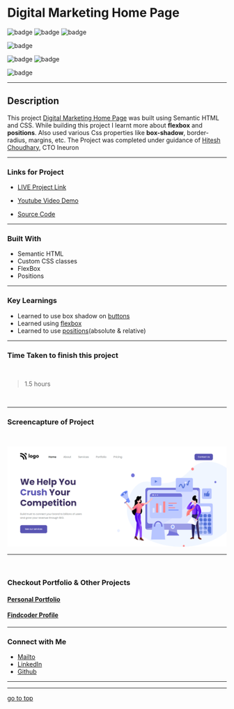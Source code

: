 # Digital Marketing Home Page


![badge](https://img.shields.io/badge/HTML%20-CSS-green)
![badge](https://img.shields.io/badge/Digital%20Marketing%20-Home%20Page-orange)
![badge](https://img.shields.io/badge/Ineuron%20-LCO-blue)

![badge](https://img.shields.io/badge/Full%20Stack%20JavaScript%20-Hitesh%20Choudhary-blue)

![badge](https://img.shields.io/badge/display:flex%20-Positions-lightgreen)
![badge](https://img.shields.io/badge/box--%20shadow%20-button:%20hover-lightgreen)

![badge](https://img.shields.io/badge/Shubham%20Singh%20-grey)

***
## Description

This project [Digital Marketing Home Page](https://digimarket-page.netlify.app/) was built using Semantic HTML and CSS. While building this project I learnt more about **flexbox** and **positions**. Also used various Css properties like **box-shadow**, border-radius, margins, etc. The Project was completed under guidance of [Hitesh Choudhary](https://github.com/hiteshchoudhary), CTO Ineuron

***

### Links for Project

* [LIVE Project Link](https://digimarket-page.netlify.app/)

* [Youtube Video Demo](https://youtu.be/U2P9X5GsnDY)

* [Source Code](https://github.com/ShubhamSingh03/Digital-Marketing-Home-Page)

***
### Built With 

* Semantic HTML
* Custom CSS classes
* FlexBox
* Positions

***

### Key Learnings

* Learned to use box shadow on [buttons](https://developer.mozilla.org/en-US/docs/Web/CSS/box-shadow)
* Learned using [flexbox](https://developer.mozilla.org/en-US/docs/Web/CSS/flex)
* Learned to use [positions](https://developer.mozilla.org/en-US/docs/Web/CSS/position)(absolute & relative)

***

### Time Taken to finish this project
<br>

>1.5 hours

<br>

***

### Screencapture of Project

<br>

![screenshot](./captures/screenshot.png)

***
<br>

### Checkout Portfolio & Other Projects

#### [Personal Portfolio]()

#### [Findcoder Profile]()
***

### Connect with Me
* [Mailto](mailto:shubhambhoj3@gmail.com)
* [LinkedIn](https://www.linkedin.com/in/shubham-singh-b122b7171/)
* [Github](https://github.com/ShubhamSingh03)
***
***
[go to top](#digital-marketing-home-page)